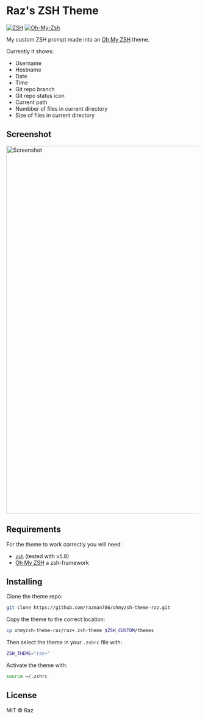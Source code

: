# Raz's ZSH Theme

[![ZSH][zsh-image]][zsh-url]
[![Oh-My-Zsh][omz-image]][omz-url]

My custom ZSH prompt made into an [Oh My ZSH](https://github.com/ohmyzsh/ohmyzsh) theme.

Currently it shows:

* Username
* Hostname
* Date
* Time
* Git repo branch
* Git repo status icon
* Current path
* Numbber of files in current directory
* Size of files in current directory

## Screenshot

<img width="961" alt="Screenshot" src="https://user-images.githubusercontent.com/7116312/119237101-0e258c00-bb33-11eb-966c-bea614bb2d7a.png">

## Requirements

For the theme to work correctly you will need:

* [`zsh`](http://www.zsh.org/) (tested with v5.8)
* [Oh My ZSH](https://github.com/ohmyzsh/ohmyzsh) a zsh-framework

## Installing

Clone the theme repo:

```zsh
git clone https://github.com/razman786/ohmyzsh-theme-raz.git
```

Copy the theme to the correct location:

```zsh
cp ohmyzsh-theme-raz/raz+.zsh-theme $ZSH_CUSTOM/themes
```

Then select the theme in your `.zshrc` file with:

```zsh
ZSH_THEME="raz+"
```

Activate the theme with:
```zsh
source ~/.zshrc
```
## License

MIT © Raz

<!-- Badges -->

[zsh-url]: http://zsh.org/
[zsh-image]: https://img.shields.io/badge/zsh-%3E=v5.8-777777.svg?style=flat-square

[omz-url]: http://ohmyz.sh/
[omz-image]: https://img.shields.io/badge/dependency-oh--my--zsh-c5d928.svg?style=flat-square
